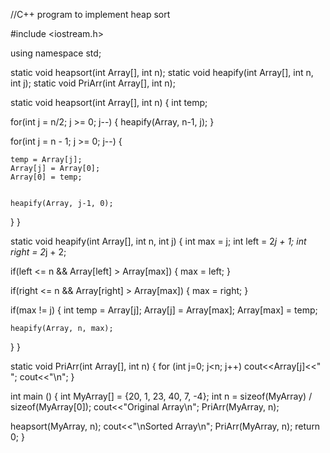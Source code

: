 //C++ program to implement heap sort

#include <iostream.h>

using namespace std;

static void heapsort(int Array[], int n);
static void heapify(int Array[], int n, int j);
static void PriArr(int Array[], int n);


static void heapsort(int Array[], int n) {
  int temp;

  for(int j = n/2; j >= 0; j--) {
    heapify(Array, n-1, j);
  }
  
  for(int j = n - 1; j >= 0; j--) {
    
    temp = Array[j];
    Array[j] = Array[0];
    Array[0] = temp;

    
    heapify(Array, j-1, 0);
  }
}


static void heapify(int Array[], int n, int j) {
  int max = j;
  int left = 2*j + 1;
  int right = 2*j + 2;

  
  if(left <= n && Array[left] > Array[max]) {
    max = left;
  }

  
  if(right <= n && Array[right] > Array[max]) {
    max = right;
  }

  
  if(max != j) {
    int temp = Array[j];
    Array[j] = Array[max];
    Array[max] = temp;
    
    heapify(Array, n, max); 
  }
}


static void PriArr(int Array[], int n) { 
  for (int j=0; j<n; j++) 
    cout<<Array[j]<<" "; 
  cout<<"\n"; 
} 


int main () {
  int MyArray[] = {20, 1, 23, 40, 7, -4};
  int n = sizeof(MyArray) / sizeof(MyArray[0]); 
  cout<<"Original Array\n";
  PriArr(MyArray, n);

  heapsort(MyArray, n);
  cout<<"\nSorted Array\n";
  PriArr(MyArray, n);
  return 0;
}



















